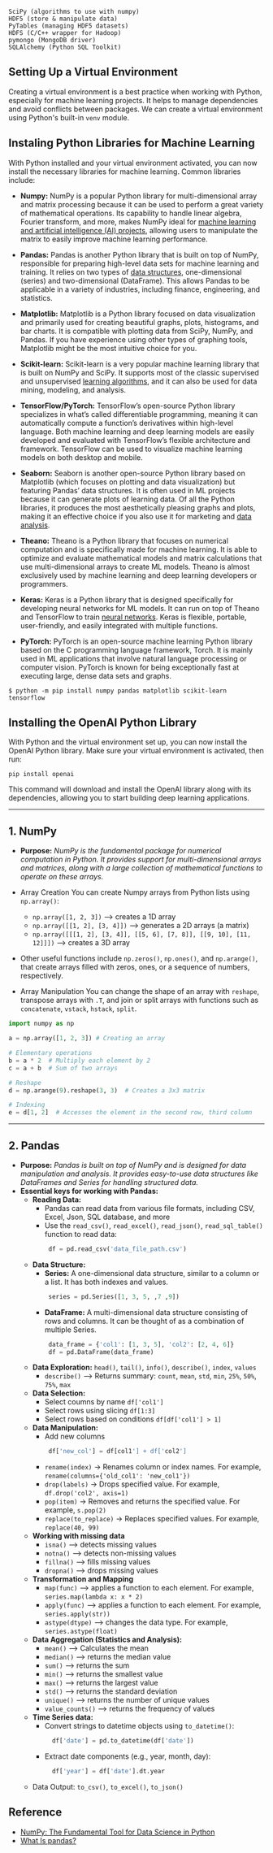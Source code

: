```
SciPy (algorithms to use with numpy)
HDF5 (store & manipulate data)
PyTables (managing HDF5 datasets)
HDFS (C/C++ wrapper for Hadoop)
pymongo (MongoDB driver)
SQLAlchemy (Python SQL Toolkit)
```

## Setting Up a Virtual Environment
Creating a virtual environment is a best practice when working with Python, especially for machine learning projects. It helps to manage dependencies and avoid conflicts between packages. We can create a virtual environment using Python's built-in `venv` module.

## Instaling Python Libraries for Machine Learning
With Python installed and your virtual environment activated, you can now install the necessary libraries for machine learning. Common libraries include:

* **Numpy:** NumPy is a popular Python library for multi-dimensional array and matrix processing because it can be used to perform a great variety of mathematical operations. Its capability to handle linear algebra, Fourier transform, and more, makes NumPy ideal for [machine learning and artificial intelligence (AI) projects](https://www.coursera.org/articles/machine-learning-projects), allowing users to manipulate the matrix to easily improve machine learning performance. 

* **Pandas:** Pandas is another Python library that is built on top of NumPy, responsible for preparing high-level data sets for machine learning and training. It relies on two types of [data structures](https://www.coursera.org/articles/what-are-data-structures), one-dimensional (series) and two-dimensional (DataFrame). This allows Pandas to be applicable in a variety of industries, including finance, engineering, and statistics.

* **Matplotlib:** Matplotlib is a Python library focused on data visualization and primarily used for creating beautiful graphs, plots, histograms, and bar charts. It is compatible with plotting data from SciPy, NumPy, and Pandas. If you have experience using other types of graphing tools, Matplotlib might be the most intuitive choice for you.

* **Scikit-learn:** Scikit-learn is a very popular machine learning library that is built on NumPy and SciPy. It supports most of the classic supervised and unsupervised [learning algorithms](https://www.coursera.org/articles/machine-learning-algorithms), and it can also be used for data mining, modeling, and analysis.

* **TensorFlow/PyTorch:** TensorFlow’s open-source Python library specializes in what’s called differentiable programming, meaning it can automatically compute a function’s derivatives within high-level language. Both machine learning and deep learning models are easily developed and evaluated with TensorFlow’s flexible architecture and framework. TensorFlow can be used to visualize machine learning models on both desktop and mobile.

* **Seaborn:** Seaborn is another open-source Python library based on Matplotlib (which focuses on plotting and data visualization) but featuring Pandas’ data structures. It is often used in ML projects because it can generate plots of learning data. Of all the Python libraries, it produces the most aesthetically pleasing graphs and plots, making it an effective choice if you also use it for marketing and [data analysis](https://www.coursera.org/articles/what-is-data-analysis-with-examples).

* **Theano:** Theano is a Python library that focuses on numerical computation and is specifically made for machine learning. It is able to optimize and evaluate mathematical models and matrix calculations that use multi-dimensional arrays to create ML models. Theano is almost exclusively used by machine learning and deep learning developers or programmers.

* **Keras:** Keras is a Python library that is designed specifically for developing neural networks for ML models. It can run on top of Theano and TensorFlow to train [neural networks](https://www.coursera.org/articles/how-do-neural-networks-work). Keras is flexible, portable, user-friendly, and easily integrated with multiple functions. 

* **PyTorch:** PyTorch is an open-source machine learning Python library based on the C programming language framework, Torch. It is mainly used in ML applications that involve natural language processing or computer vision. PyTorch is known for being exceptionally fast at executing large, dense data sets and graphs. 


```shell
$ python -m pip install numpy pandas matplotlib scikit-learn tensorflow
```

## Installing the OpenAI Python Library
With Python and the virtual environment set up, you can now install the OpenAI Python library. Make sure your virtual environment is activated, then run:
```
pip install openai
```
This command will download and install the OpenAI library along with its dependencies, allowing you to start building deep learning applications.

---
## 1. NumPy
* **Purpose:** _NumPy is the fundamental package for numerical computation in Python. It provides support for multi-dimensional arrays and matrices, along with a large collection of mathematical functions to operate on these arrays._

* Array Creation
You can create Numpy arrays from Python lists using `np.array()`:
  * `np.array([1, 2, 3])`  --> creates a 1D array
  * `np.array([[1, 2], [3, 4]])`  --> generates a 2D arrays (a matrix)
  * `np.array([[[1, 2], [3, 4]], [[5, 6], [7, 8]], [[9, 10], [11, 12]]])` --> creates a 3D array
* Other useful functions include `np.zeros()`, `np.ones()`, and `np.arange()`, that create arrays filled with zeros, ones, or a sequence of numbers, respectively.

* Array Manipulation
You can change the shape of an array with `reshape`, transpose arrays with `.T`, and join or split arrays with functions such as `concatenate`, `vstack`, `hstack`, `split`.
```py
import numpy as np

a = np.array([1, 2, 3]) # Creating an array

# Elementary operations
b = a * 2  # Multiply each element by 2
c = a + b  # Sum of two arrays

# Reshape
d = np.arange(9).reshape(3, 3)  # Creates a 3x3 matrix

# Indexing
e = d[1, 2]  # Accesses the element in the second row, third column
```
---
## 2. Pandas
* **Purpose:** _Pandas is built on top of NumPy and is designed for data manipulation and analysis. It provides easy-to-use data structures like DataFrames and Series for handling structured data._
* **Essential keys for working with Pandas:**
  * **Reading Data:**
    * Pandas can read data from various file formats, including CSV, Excel, Json, SQL database, and more
    * Use the `read_csv()`, `read_excel()`, `read_json()`, `read_sql_table()` function to read data:
      ```py
       df = pd.read_csv('data_file_path.csv')
      ```
  * **Data Structure:**
    * **Series:** A one-dimensional data structure, similar to a column or a list. It has both indexes and values.
      ```py
       series = pd.Series([1, 3, 5, ,7 ,9])
      ```
    * **DataFrame:** A multi-dimensional data structure consisting of rows and columns. It can be thought of as a combination of multiple Series.
      ```py
       data_frame = {'col1': [1, 3, 5], 'col2': [2, 4, 6]}
       df = pd.DataFrame(data_frame)
      ```
  * **Data Exploration:** `head()`, `tail()`, `info()`, `describe()`, `index`, `values`
    * `describe()` --> Returns summary: `count`, `mean`, `std`, `min`, `25%`, `50%`, `75%`, `max`
  * **Data Selection:**
    * Select coumns by name `df['col1']`
    * Select rows using slicing `df[1:3]`
    * Select rows based on conditions `df[df['col1'] > 1]`
  * **Data Manipulation:**
    * Add new columns
      ```py
       df['new_col'] = df[col1'] + df['col2']
      ```
    * `rename(index)` → Renames column or index names. For example, `rename(columns={'old_col1': 'new_col1'})`
    * `drop(labels)` → Drops specified value. For example, `df.drop('col2', axis=1)`
    * `pop(item)` → Removes and returns the specified value. For example, `s.pop(2)`
    * `replace(to_replace)` → Replaces specified values. For example, `replace(40, 99)`
  * **Working with missing data**
    * `isna()` --> detects missing values
    * `notna()` --> detects non-missing values
    * `fillna()` --> fills missing values
    * `dropna()` --> drops missing values
  * **Transformation and Mapping**
    * `map(func)` --> applies a function to each element. For example, `series.map(lambda x: x * 2)`
    * `apply(func)` --> applies a function to each element. For example, `series.apply(str))`
    * `astype(dtype)` --> changes the data type. For example, `series.astype(float)`
  * **Data Aggregation (Statistics and Analysis):**
    * `mean()` --> Calculates the mean
    * `median()` --> returns the median value
    * `sum()` --> returns the sum
    * `min()` --> returns the smallest value
    * `max()` --> returns the largest value
    * `std()` --> returns the standard deviation
    * `unique()` --> returns the number of unique values
    * `value_counts()` --> returns the frequency of values
  * **Time Series data:**
    * Convert strings to datetime objects using `to_datetime()`:
      ```py
        df['date'] = pd.to_datetime(df['date'])
      ```
    * Extract date components (e.g., year, month, day):
      ```py
        df['year'] = df['date'].dt.year
      ```
  * Data Output: `to_csv()`, `to_excel()`, `to_json()`

## Reference
* [NumPy: The Fundamental Tool for Data Science in Python](https://medium.com/@m.franfuentes/numpy-the-fundamental-tool-for-data-science-in-python-fa2b605a3bf9)
* [What Is pandas?](https://www.nvidia.com/en-us/glossary/pandas-python/)

